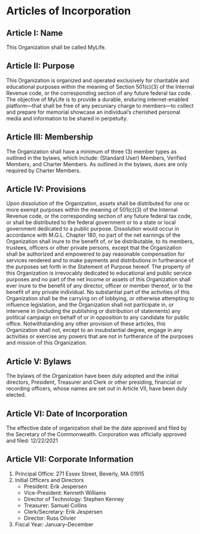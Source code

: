 # Articles of Incorporation

## Article I: Name

This Organization shall be called MyLife.

## Article II: Purpose

This Organization is organized and operated exclusively for charitable and educational purposes within the meaning of Section 501(c)(3) of the Internal Revenue code, or the corresponding section of any future federal tax code. The objective of MyLife is to provide a durable, enduring internet-enabled platform—that shall be free of any pecuniary charge to members—to collect and prepare for memorial showcase an individual’s cherished personal media and information to be shared in perpetuity.

## Article III: Membership

The Organization shall have a minimum of three (3) member types as outlined in the bylaws, which include: (Standard User) Members, Verified Members, and Charter Members. As outlined in the bylaws, dues are only required by Charter Members.

## Article IV: Provisions

Upon dissolution of the Organization, assets shall be distributed for one or more exempt purposes within the meaning of 501(c)(3) of the Internal Revenue code, or the corresponding section of any future federal tax code, or shall be distributed to the federal government or to a state or local government dedicated to a public purpose. Dissolution would occur in accordance with M.G.L. Chapter 180, no part of the net earnings of the Organization shall inure to the benefit of, or be distributable, to its members, trustees, officers or other private persons, except that the Organization shall be authorized and empowered to pay reasonable compensation for services rendered and to make payments and distributions in furtherance of the purposes set forth in the Statement of Purpose hereof.
The property of this Organization is irrevocably dedicated to educational and public service purposes and no part of the net income or assets of this Organization shall ever inure to the benefit of any director, officer or member thereof, or to the benefit of any private individual.
No substantial part of the activities of this Organization shall be the carrying on of lobbying, or otherwise attempting to influence legislation, and the Organization shall not participate in, or intervene in (including the publishing or distribution of statements) any political campaign on behalf of or in opposition to any candidate for public office. 
Notwithstanding any other provision of these articles, this Organization shall not, except to an insubstantial degree, engage in any activities or exercise any powers that are not in furtherance of the purposes and mission of this Organization.

## Article V: Bylaws

The bylaws of the Organization have been duly adopted and the initial directors, President, Treasurer and Clerk or other presiding, financial or recording officers, whose names are set out in Article VII, have been duly elected.

## Article VI: Date of Incorporation

The effective date of organization shall be the date approved and filed by the Secretary of the Commonwealth.
Corporation was officially approved and filed: 12/22/2021

## Article VII: Corporate Information

1. Principal Office: 271 Essex Street, Beverly, MA 01915
2. Initial Officers and Directors
   - President: Erik Jespersen
   - Vice-President: Kenneth Williams
   - Director of Technology: Stephen Kenney
   - Treasurer: Samuel Collins
   - Clerk/Secretary: Erik Jespersen
   - Director: Russ Olivier
3. Fiscal Year: January–December
